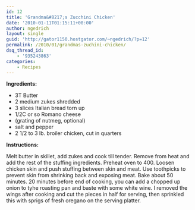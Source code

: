 ```yaml
---
id: 12
title: 'Grandma&#8217;s Zucchini Chicken'
date: '2010-01-11T01:15:11+00:00'
author: ngedrich
layout: single
guid: 'http://gator1150.hostgator.com/~ngedrich/?p=12'
permalink: /2010/01/grandmas-zuchini-chicken/
dsq_thread_id:
    - '935243863'
categories:
    - Recipes
---
```


**Ingredients:**
- 3T Butter 
- 2 medium zukes shredded 
- 3 slices Italian bread torn up 
- 1/2C or so Romano cheese 
- (grating of nutmeg, optional) 
- salt and pepper 
- 2 1/2 to 3 lb. broiler chicken, cut in quarters 

**Instructions:**

Melt butter in skillet, add zukes and cook till tender. Remove from heat and add the rest of the stuffing ingredients. Preheat oven to 400. Loosen chicken skin and push stuffing between skin and meat. Use toothpicks to prevent skin from shrinking back and exposing meat. Bake about 50 minutes. 20 minutes before end of cooking, you can add a chopped up onion to tyhe roasting pan and baste with some white wine. I removed the wings after cooking and cut the pieces in half for serving, then sprinkled this with sprigs of fresh oregano on the serving platter.